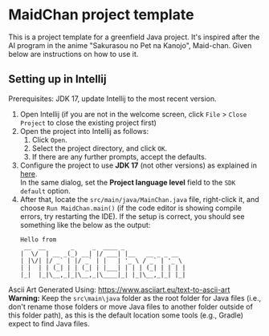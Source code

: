 # MaidChan project template

This is a project template for a greenfield Java project. It's inspired after the AI program in the anime "Sakurasou no Pet na Kanojo", Maid-chan.
Given below are instructions on how to use it.

## Setting up in Intellij

Prerequisites: JDK 17, update Intellij to the most recent version.

1. Open Intellij (if you are not in the welcome screen, click `File` > `Close Project` to close the existing project first)
1. Open the project into Intellij as follows:
   1. Click `Open`.
   1. Select the project directory, and click `OK`.
   1. If there are any further prompts, accept the defaults.
1. Configure the project to use **JDK 17** (not other versions) as explained in [here](https://www.jetbrains.com/help/idea/sdk.html#set-up-jdk).<br>
   In the same dialog, set the **Project language level** field to the `SDK default` option.
1. After that, locate the `src/main/java/MainChan.java` file, right-click it, and choose `Run MaidChan.main()` (if the code editor is showing compile errors, try restarting the IDE). If the setup is correct, you should see something like the below as the output:
   ```
   Hello from
    __  __       _     _  ____ _
   |  \/  | __ _(_) __| |/ ___| |__   __ _ _ __
   | |\/| |/ _` | |/ _` | |   | '_ \ / _` | '_ \
   | |  | | (_| | | (_| | |___| | | | (_| | | | |
   |_|  |_|\__,_|_|\__,_|\____|_| |_|\__,_|_| |_|
   ```

Ascii Art Generated Using: https://www.asciiart.eu/text-to-ascii-art
**Warning:** Keep the `src\main\java` folder as the root folder for Java files (i.e., don't rename those folders or move Java files to another folder outside of this folder path), as this is the default location some tools (e.g., Gradle) expect to find Java files.
